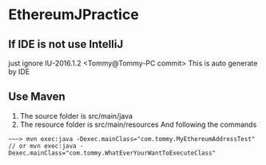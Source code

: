 # EthereumJPractice

## If IDE is not use IntelliJ
just ignore IU-2016.1.2 <Tommy@Tommy-PC commit>
This is auto generate by IDE

## Use Maven
1. The source folder is src/main/java
2. The resource  folder is src/main/resources
And following the commands
~~~> cd  EthereumJPractice
~~~> mvn exec:java -Dexec.mainClass="com.tommy.MyEthereumAddressTest"           // or mvn exec:java -Dexec.mainClass="com.tommy.WhatEverYourWantToExecuteClass"
